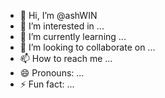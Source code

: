 - 👋 Hi, I’m @ashWIN
- 👀 I’m interested in ...
- 🌱 I’m currently learning ...
- 💞️ I’m looking to collaborate on ...
- 📫 How to reach me ...
- 😄 Pronouns: ...
- ⚡ Fun fact: ...

<!---
itssashwin/itssashwin is a ✨ special ✨ repository because its `README.md` (this file) appears on your GitHub profile.
You can click the Preview link to take a look at your changes.
--->
